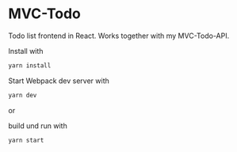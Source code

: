 # MVC-Todo
Todo list frontend in React. Works together with my MVC-Todo-API.

Install with 
```sh
yarn install
```

Start Webpack dev server with 
```sh
yarn dev
```
or

build und run with 
```sh
yarn start
```
